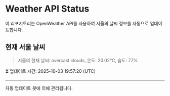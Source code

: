 
# Weather API Status

이 리포지토리는 OpenWeather API를 사용하여 서울의 날씨 정보를 자동으로 업데이트합니다.

## 현재 서울 날씨
> 서울의 현재 날씨: overcast clouds, 온도: 20.02°C, 습도: 77%

⏳ 업데이트 시간: 2025-10-03 19:57:20 (UTC)

---
자동 업데이트 봇에 의해 관리됩니다.
